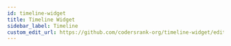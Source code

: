 ```yaml
---
id: timeline-widget
title: Timeline Widget
sidebar_label: Timeline
custom_edit_url: https://github.com/codersrank-org/timeline-widget/edit/main/README.md
---
```


<!-- DOCS_START -->
